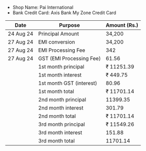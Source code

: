 - Shop Name: Pai International
- Bank Credit Card: Axis Bank My Zone Credit Card

| Date      | Purpose                  | Amount (Rs.) |
| --------- | ------------------------ | ------------ |
| 24 Aug 24 | Principal Amount         | 34,200       |
| 27 Aug 24 | EMI conversion           | 34,200       |
| 27 Aug 24 | EMI Processing Fee       | 342          |
| 27 Aug 24 | GST (EMI Processing Fee) | 61.56        |
|           | 1st month principal      | ₹ 11251.39   |
|           | 1st month interest       | ₹ 449.75     |
|           | 1st month GST (interest) | 80.96        |
|           | 1st month total          | ₹ 11701.14   |
|           | 2nd month principal      | 11399.35     |
|           | 2nd month interest       | 301.79       |
|           | 2nd month total          | ₹ 11701.14   |
|           | 3rd month principal      | ₹ 11549.26   |
|           | 3rd month interest       | 151.88       |
|           | 3rd month total          | 11701.14     |
